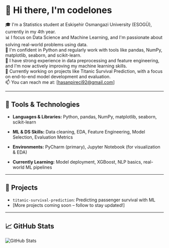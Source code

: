 # 👋 Hi there, I'm codelones

🎓 I'm a Statistics student at Eskişehir Osmangazi University (ESOGÜ), currently in my 4th year.  
📊 I focus on Data Science and Machine Learning, and I'm passionate about solving real-world problems using data.  
🐍 I'm confident in Python and regularly work with tools like pandas, NumPy, matplotlib, seaborn, and scikit-learn.  
🧠 I have strong experience in data preprocessing and feature engineering, and I'm now actively improving my machine learning skills.  
🌱 Currently working on projects like Titanic Survival Prediction, with a focus on end-to-end model development and evaluation.  
📫 You can reach me at: [hasanpireci92@gmail.com]

---

## 🧰 Tools & Technologies

- **Languages & Libraries:** Python, pandas, NumPy, matplotlib, seaborn, scikit-learn  
- **ML & DS Skills:** Data cleaning, EDA, Feature Engineering, Model Selection, Evaluation Metrics  
- **Environments:** PyCharm (primary), Jupyter Notebook (for visualization & EDA)
 
- **Currently Learning:** Model deployment, XGBoost, NLP basics, real-world ML pipelines  

---

## 📌 Projects

- `titanic-survival-prediction`: Predicting passenger survival with ML  
- [More projects coming soon – follow to stay updated!]

---

## 📈 GitHub Stats

![GitHub Stats](https://github-readme-stats.vercel.app/api?username=codelones&show_icons=true&theme=radical)
